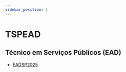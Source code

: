 ```yaml
---
sidebar_position: 1
---
```


# TSPEAD

## Técnico em Serviços Públicos (EAD)

- [EADSP2025](eadsp2025)